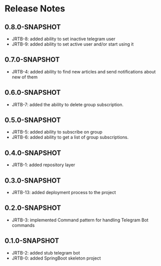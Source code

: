 # Release Notes

## 0.8.0-SNAPSHOT

*   JRTB-8: added ability to set inactive telegram user
*   JRTB-9: added ability to set active user and/or start using it

## 0.7.0-SNAPSHOT

*   JRTB-4: added ability to find new articles and send notifications about new of them

## 0.6.0-SNAPSHOT

*   JRTB-7: added the ability to delete group subscription.

## 0.5.0-SNAPSHOT

*   JRTB-5: added ability to subscribe on group
*   JRTB-6: added ability to get a list of group subscriptions.

## 0.4.0-SNAPSHOT

*   JRTB-1: added repository layer

## 0.3.0-SNAPSHOT

*   JRTB-13: added deployment process to the project

## 0.2.0-SNAPSHOT

*   JRTB-3: implemented Command pattern for handling Telegram Bot commands

## 0.1.0-SNAPSHOT

*   JRTB-2: added stub telegram bot
*   JRTB-0: added SpringBoot skeleton project
